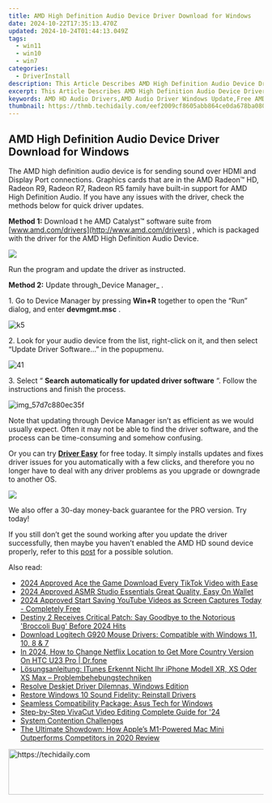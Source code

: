 ```yaml
---
title: AMD High Definition Audio Device Driver Download for Windows
date: 2024-10-22T17:35:13.470Z
updated: 2024-10-24T01:44:13.049Z
tags:
  - win11
  - win10
  - win7
categories:
  - DriverInstall
description: This Article Describes AMD High Definition Audio Device Driver Download for Windows
excerpt: This Article Describes AMD High Definition Audio Device Driver Download for Windows
keywords: AMD HD Audio Drivers,AMD Audio Driver Windows Update,Free AMD HD Sound Driver Download,Latest AMD Audio Driver for PC,Compatible AMD Audio Driver Windows 10,Install AMD High Definition Audio Software,Official AMD Audio Device Support
thumbnail: https://thmb.techidaily.com/eef2009cf8605abb864ce0da678ba08025e7a86301259979343ff3d486247b82.jpg
---
```


## AMD High Definition Audio Device Driver Download for Windows

 The AMD high definition audio device is for sending sound over HDMI and Display Port connections. Graphics cards that are in the AMD Radeon™ HD, Radeon R9, Radeon R7, Radeon R5 family have built-in support for AMD High Definition Audio. If you have any issues with the driver, check the methods below for quick driver updates.  
  
**Method 1:** Download t he AMD Catalyst™ software suite from [www.amd.com/drivers](http://www.amd.com/drivers)  , which is packaged with the driver for the AMD High Definition Audio Device.

![](https://images.drivereasy.com/wp-content/uploads/2016/09/driver-update-for-amd-high-definition-audio-device-in-windows-10-5725.png)

Run the program and update the driver as instructed.

**Method 2:** Update through_Device Manager_ .

 1\. Go to Device Manager by pressing **Win+R**  together to open the “Run” dialog, and enter **devmgmt.msc** .

![k5](https://images.drivereasy.com/wp-content/uploads/2016/09/amd-high-definition-audio-device-download-for-windows-10-7311.png)

 2\. Look for your audio device from the list, right-click on it, and then select “Update Driver Software…” in the popupmenu.

![41](https://images.drivereasy.com/wp-content/uploads/2016/09/41.png)

 3\. Select “ **Search automatically for updated driver software** “. Follow the instructions and finish the process.

![img_57d7c880ec35f](https://images.drivereasy.com/wp-content/uploads/2016/09/driver-update-and-fix-for-amd-high-definition-audio-device-in-windows-10-5741.jpg)

 Note that updating through Device Manager isn’t as efficient as we would usually expect. Often it may not be able to find the driver software, and the process can be time-consuming and somehow confusing.

 Or you can try [**Driver Easy**](https://tools.techidaily.com/drivereasy/download/) for free today. It simply installs updates and fixes driver issues for you automatically with a few clicks, and therefore you no longer have to deal with any driver problems as you upgrade or downgrade to another OS.

![](https://www.drivereasy.com/wp-content/uploads/2017/03/Driver-Easy-Scan-Needed.jpg)

 We also offer a 30-day money-back guarantee for the PRO version. Try today!

 If you still don’t get the sound working after you update the driver successfully, then maybe you haven’t enabled the AMD HD sound device properly, refer to this [post](https://tools.techidaily.com/drivereasy/download/) for a possible solution.

<ins class="adsbygoogle"
     style="display:block"
     data-ad-format="autorelaxed"
     data-ad-client="ca-pub-7571918770474297"
     data-ad-slot="1223367746"></ins>

<ins class="adsbygoogle"
     style="display:block"
     data-ad-client="ca-pub-7571918770474297"
     data-ad-slot="8358498916"
     data-ad-format="auto"
     data-full-width-responsive="true"></ins>

<span class="atpl-alsoreadstyle">Also read:</span>
<div><ul>
<li><a href="https://extra-tips.techidaily.com/2024-approved-ace-the-game-download-every-tiktok-video-with-ease/"><u>2024 Approved Ace the Game Download Every TikTok Video with Ease</u></a></li>
<li><a href="https://extra-hints.techidaily.com/2024-approved-asmr-studio-essentials-great-quality-easy-on-wallet/"><u>2024 Approved ASMR Studio Essentials Great Quality, Easy On Wallet</u></a></li>
<li><a href="https://youtube-help.techidaily.com/2024-approved-start-saving-youtube-videos-as-screen-captures-today-completely-free/"><u>2024 Approved Start Saving YouTube Videos as Screen Captures Today - Completely Free</u></a></li>
<li><a href="https://driver-install.techidaily.com/destiny-2-receives-critical-patch-say-goodbye-to-the-notorious-broccoli-bug-before-2024-hits/"><u>Destiny 2 Receives Critical Patch: Say Goodbye to the Notorious 'Broccoli Bug' Before 2024 Hits</u></a></li>
<li><a href="https://win-dash.techidaily.com/download-logitech-g920-mouse-drivers-compatible-with-windows-11-10-8-and-7/"><u>Download Logitech G920 Mouse Drivers: Compatible with Windows 11, 10, 8 & 7</u></a></li>
<li><a href="https://review-topics.techidaily.com/in-2024-how-to-change-netflix-location-to-get-more-country-version-on-htc-u23-pro-drfone-by-drfone-virtual-android/"><u>In 2024, How to Change Netflix Location to Get More Country Version On HTC U23 Pro | Dr.fone</u></a></li>
<li><a href="https://some-guidance.techidaily.com/losungsanleitung-itunes-erkennt-nicht-ihr-iphone-modell-xr-xs-oder-xs-max-problembehebungstechniken/"><u>Lösungsanleitung: ITunes Erkennt Nicht Ihr iPhone Modell XR, XS Oder XS Max – Problembehebungstechniken</u></a></li>
<li><a href="https://driver-install.techidaily.com/resolve-deskjet-driver-dilemnas-windows-edition/"><u>Resolve Deskjet Driver Dilemnas, Windows Edition</u></a></li>
<li><a href="https://driver-install.techidaily.com/restore-windows-10-sound-fidelity-reinstall-drivers/"><u>Restore Windows 10 Sound Fidelity: Reinstall Drivers</u></a></li>
<li><a href="https://driver-install.techidaily.com/seamless-compatibility-package-asus-tech-for-windows/"><u>Seamless Compatibility Package: Asus Tech for Windows</u></a></li>
<li><a href="https://extra-information.techidaily.com/step-by-step-vivacut-video-editing-complete-guide-for-24/"><u>Step-by-Step VivaCut Video Editing Complete Guide for '24</u></a></li>
<li><a href="https://driver-install.techidaily.com/system-contention-challenges/"><u>System Contention Challenges</u></a></li>
<li><a href="https://buynow-info.techidaily.com/the-ultimate-showdown-how-apples-m1-powered-mac-mini-outperforms-competitors-in-2020-review/"><u>The Ultimate Showdown: How Apple’s M1-Powered Mac Mini Outperforms Competitors in 2020 Review</u></a></li>
</ul></div>

<!-- affiliate ads begin -->
<a href="https://laganoo.pxf.io/c/5597632/1528688/16446" target="_top" id="1528688">
  <img src="//a.impactradius-go.com/display-ad/16446-1528688" border="0" alt="https://techidaily.com" width="728" height="90"/>
</a>
<img height="0" width="0" src="https://laganoo.pxf.io/i/5597632/1528688/16446" style="position:absolute;visibility:hidden;" border="0" />
<!-- affiliate ads end -->

